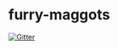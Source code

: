 # furry-maggots

[![Gitter](https://badges.gitter.im/Join%20Chat.svg)](https://gitter.im/skeil/furry-maggots?utm_source=badge&utm_medium=badge&utm_campaign=pr-badge&utm_content=badge)